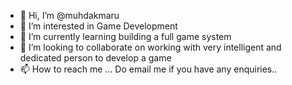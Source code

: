 - 👋 Hi, I’m @muhdakmaru
- 👀 I’m interested in Game Development
- 🌱 I’m currently learning building a full game system
- 💞️ I’m looking to collaborate on working with very intelligent and dedicated person to develop a game
- 📫 How to reach me ...
Do email me if you have any enquiries..

<!---
muhdakmaru/muhdakmaru is a ✨ special ✨ repository because its `README.md` (this file) appears on your GitHub profile.
You can click the Preview link to take a look at your changes.
--->
